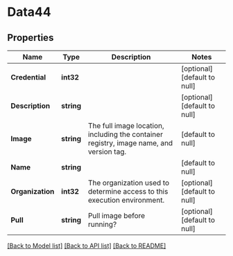 # Data44

## Properties
Name | Type | Description | Notes
------------ | ------------- | ------------- | -------------
**Credential** | **int32** |  | [optional] [default to null]
**Description** | **string** |  | [optional] [default to null]
**Image** | **string** | The full image location, including the container registry, image name, and version tag. | [default to null]
**Name** | **string** |  | [default to null]
**Organization** | **int32** | The organization used to determine access to this execution environment. | [optional] [default to null]
**Pull** | **string** | Pull image before running? | [optional] [default to null]

[[Back to Model list]](../README.md#documentation-for-models) [[Back to API list]](../README.md#documentation-for-api-endpoints) [[Back to README]](../README.md)


